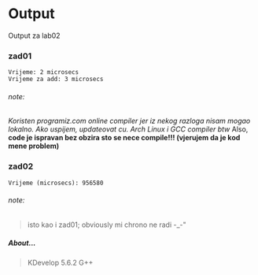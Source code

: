 # Output
Output za lab02
### zad01
```
Vrijeme: 2 microsecs
Vrijeme za add: 3 microsecs
```
###### note:
*Koristen programiz.com online compiler jer iz nekog razloga nisam mogao lokalno. Ako uspijem, updateovat cu. Arch Linux i GCC compiler btw*
Also,
**code je ispravan bez obzira sto se nece compile!!! (vjerujem da je kod mene problem)**
### zad02
```
Vrijeme (microsecs): 956580
```
###### note:
> isto kao i zad01; obviously mi chrono ne radi -_-"

##### About...
> KDevelop 5.6.2
> G++
